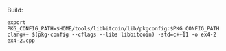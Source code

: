 

Build:

`export PKG_CONFIG_PATH=$HOME/tools/libbitcoin/lib/pkgconfig:$PKG_CONFIG_PATH`
`clang++ $(pkg-config --cflags --libs libbitcoin) -std=c++11 -o ex4-2 ex4-2.cpp`
